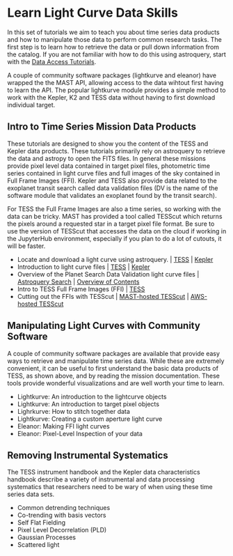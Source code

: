 # Learn Light Curve Data Skills
In this set of tutorials we aim to teach you about time series data products and how to manipulate those data to perform common research tasks. The first step is to learn how to retrieve the data or pull down information from the catalog.  If you are not familiar with how to do this using astroquery, start with the [Data Access Tutorials](data-access-skills.md).

A couple of community software packages (lightkurve and eleanor) have wrapped the the MAST API, allowing access to the data wihtout first having to learn the API.  The popular lightkurve module provides a simple method to work with the Kepler, K2 and TESS data without having to first download individual target.

## Intro to Time Series Mission Data Products
These tutorials are designed to show you the content of the TESS and Kepler data products. These tutorials primarily rely on astroquery to retrieve the data and astropy to open the FITS files. In general these missions provide pixel level data contained in target pixel files, photometric time series contained in light curve files and full images of the sky contained in Full Frame Images (FFI). Kepler and TESS also provide data related to the exoplanet transit search called data validation files (DV is the name of the software module that validates an exoplanet found by the transit search).  

For TESS the Full Frame Images are also a time series, so working with the data can be tricky. MAST has provided a tool called TESScut which returns the pixels around a requested star in a target pixel file format. Be sure to use the version of TESScut that accesses the data on the cloud if working in the JupyterHub environment, especially if you plan to do a lot of cutouts, it will be faster. 

- Locate and download a light curve using astroquery. | [TESS]() | [Kepler]()
- Introduction to light curve files |  [TESS](../notebooks/MAST/TESS/beginner_how_to_use_lc/beginner_how_to_use_lc.ipynb) | [Kepler](./notebooks/MAST/Kepler/Kepler_Lightcurve/kepler_lightcurve.ipynb)
- Overview of the Planet Search Data Validation light curve files | [Astroquery Search](./notebooks/blob/master/notebooks/MAST/TESS/beginner_astroquery_dv/beginner_astroquery_dv.ipynb) | [Overview of Contents](./notebooks/MAST/TESS/beginner_how_to_use_dvt/beginner_how_to_use_dvt.ipynb)
- Intro to TESS Full Frame Images (FFI) | [TESS](./notebooks/MAST/TESS/beginner_how_to_use_ffi/beginner_how_to_use_ffi.ipynb)
- Cutting out the FFIs with TESScut | [MAST-hosted TESScut](./notebooks/MAST/TESS/interm_tesscut_astroquery/interm_tesscut_astroquery.ipynb) | [AWS-hosted TESScut]()

## Manipulating Light Curves with Community Software 
A couple of community software packages are available that provide easy ways to retrieve and manipulate time series data. While these are extremely convenient, it can be useful to first understand the basic data products of TESS, as shown above, and by reading the mission documentation. These tools provide wonderful visualizations and are well worth your time to learn.

- Lightkurve: An introduction to the lightcurve objects
- Lightkurve: An introduction to target pixel objects 
- Lighrkurve: How to stitch together data
- Lightkurve: Creating a custom aperture light curve
- Eleanor: Making FFI light curves 
- Eleanor: Pixel-Level Inspection of your data

## Removing Instrumental Systematics
The TESS instrument handbook and the Kepler data characteristics handbook describe a variety of instrumental and data processing systematics that researchers need to be wary of when using these time series data sets. 

- Common detrending techniques
- Co-trending with basis vectors
- Self Flat Fielding
- Pixel Level Decorrelation (PLD)
- Gaussian Processes
- Scattered light

